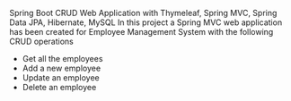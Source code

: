 Spring Boot CRUD Web Application with Thymeleaf, Spring MVC, Spring Data JPA, Hibernate, MySQL
In this project a Spring MVC web application has been created for Employee Management System with the following CRUD operations
- Get all the employees
- Add a new employee
- Update an employee
- Delete an employee
